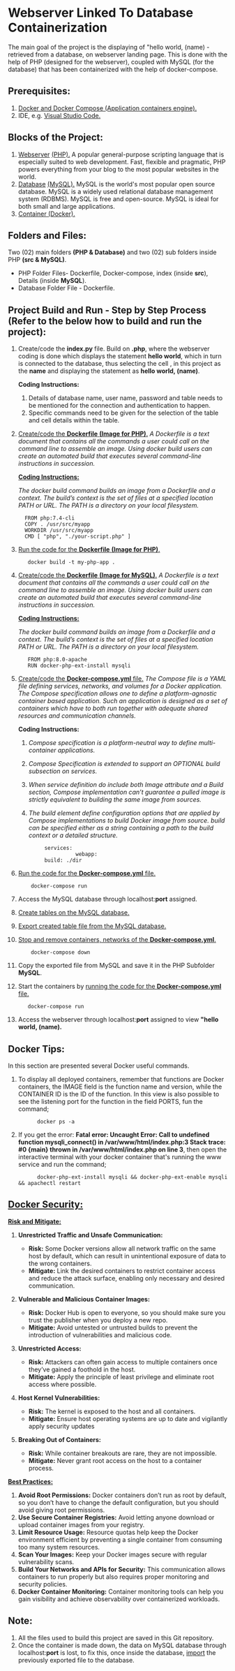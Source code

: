 # **Webserver Linked To Database Containerization**

The main goal of the project is the displaying of "hello world, (name) - retrieved from a database, on webserver landing page. This is done with the help of PHP (designed for the webserver), coupled with MySQL (for the database) that has been containerized with the help of docker-compose.

## **Prerequisites:**
1. [Docker and Docker Compose (Application containers engine).](https://www.docker.com/)
2. IDE, e.g. [Visual Studio Code.](https://code.visualstudio.com/)

## **Blocks of the Project:**

1. [Webserver](https://en.wikipedia.org/wiki/Web_server) [(PHP).](https://www.php.net/)
   A popular general-purpose scripting language that is especially suited to web development. Fast, flexible and pragmatic, PHP powers everything from your blog to the most popular websites in the world. 
2. [Database](https://en.wikipedia.org/wiki/Database) [(MySQL).](https://www.mysql.com/)
   MySQL is the world's most popular open source database. MySQL is a widely used relational database management system (RDBMS). MySQL is free and open-source. MySQL is ideal for both small and large applications.
3. [Container (Docker).](https://www.docker.com/resources/what-container/)

## **Folders and Files:**
Two (02) main folders **(PHP & Database)** and two (02) sub folders inside PHP **(src & MySQL)**.

- PHP Folder Files- Dockerfile, Docker-compose, index (inside **src**), Details (inside **MySQL**).
- Database Folder File - Dockerfile.

## **Project Build and Run - Step by Step Process** (Refer to the below how to **build** and **run** the project):

1.  Create/code the **index.py** file.
      Build on **.php**, where the webserver coding is done which displays the statement **hello world**, which in turn is connected to the database, thus selecting the cell , in this project as the **name** and displaying the statement as **hello world, (name)**.
    
    **Coding Instructions:**
    
    1. Details of database name, user name, password and table needs to be mentioned for the connection and authentication to happen.
    2. Specific commands need to be given for the selection of the table and cell details within the table. 

2.  [Create/code the **Dockerfile** **(Image for PHP)**.](https://docs.docker.com/engine/reference/builder/)
      *A Dockerfile is a text document that contains all the commands a user could call on the command line to assemble an image. Using docker build users can create an automated build that executes several command-line instructions in succession.*
    
    [**Coding Instructions:**](https://hub.docker.com/_/php)
    
    *The docker build command builds an image from a Dockerfile and a context. The build’s context is the set of files at a specified location PATH or URL. The PATH is a directory on your local filesystem.*
            
          FROM php:7.4-cli
          COPY . /usr/src/myapp
          WORKDIR /usr/src/myapp
          CMD [ "php", "./your-script.php" ]  

3.  [Run the code for the **Dockerfile** **(Image for PHP)**.](https://hub.docker.com/_/php)
       
           docker build -t my-php-app .     
           
4. [Create/code the **Dockerfile** **(Image for MySQL)**.](https://docs.docker.com/engine/reference/builder/)
      *A Dockerfile is a text document that contains all the commands a user could call on the command line to assemble an image. Using docker build users can create an automated build that executes several command-line instructions in succession.*
    
    [**Coding Instructions:**](https://hub.docker.com/_/mysql)
    
    *The docker build command builds an image from a Dockerfile and a context. The build’s context is the set of files at a specified location PATH or URL. The PATH is a directory on your local filesystem.*
            
          FROM php:8.0-apache
          RUN docker-php-ext-install mysqli

5.  [Create/code the **Docker-compose.yml** file.](https://docs.docker.com/compose/compose-file/)
     *The Compose file is a YAML file defining services, networks, and volumes for a Docker application. The Compose specification allows one to define a platform-agnostic container based application. Such an application is designed as a set of containers which have to both run together with adequate shared resources and communication channels.*
    
    **Coding Instructions:**   
 
    1. *Compose specification is a platform-neutral way to define multi-container applications.*
    2. *Compose Specification is extended to support an OPTIONAL build subsection on services.*
    3. *When service definition do include both Image attribute and a Build section, Compose implementation can’t guarantee a pulled image is strictly equivalent to building the same image from sources.*
    4. *The build element define configuration options that are applied by Compose implementations to build Docker image from source. build can be specified either as a string containing a path to the build context or a detailed structure.*
          
                services:
                          webapp:
                build: ./dir

6.  [Run the code for the **Docker-compose.yml** file.](https://docs.docker.com/engine/reference/commandline/compose_run/)

            docker-compose run      
            
7.  Access the MySQL database through localhost:**port** assigned.
8.  [Create tables on the MySQL database.](https://www.ipower.com/help/article/creating-mysql-tables-in-phpmyadmin)
9.  [Export created table file from the MySQL database.](https://help.dreamhost.com/hc/en-us/articles/214395738-phpMyAdmin-How-to-backup-or-export-a-database-or-table)
10. [Stop and remove containers, networks of the **Docker-compose.yml**.](https://docs.docker.com/engine/reference/commandline/compose_down/)

            docker-compose down               
11.  Copy the exported file from MySQL and save it in the PHP Subfolder **MySQL**.
12.  Start the containers by [running the code for the **Docker-compose.yml** file.](https://docs.docker.com/engine/reference/commandline/compose_run/)

            docker-compose run    

13.  Access the webserver through localhost:**port** assigned to view **"hello world, (name).**

## **Docker Tips:**
   In this section are presented several Docker useful commands.

   1. To display all deployed containers, remember that functions are Docker containers, the IMAGE field is the function name and version, while the CONTAINER ID is the ID of the function. In this view is also possible to see the listening port for the function in the field PORTS, fun the command;
         
                docker ps -a
   
   2. If you get the error: **Fatal error: Uncaught Error: Call to undefined function mysqli_connect() in /var/www/html/index.php:3 Stack trace: #0 {main} thrown in /var/www/html/index.php on line 3**, then open the interactive terminal with your docker container that's running the www service and run the command;
   
                docker-php-ext-install mysqli && docker-php-ext-enable mysqli && apachectl restart

## [**Docker Security:**](https://docs.docker.com/engine/security/)

[**Risk and Mitigate:**](https://www.tigera.io/learn/guides/container-security-best-practices/docker-security/#:~:text=Security%20aspects%20include%20base%20images,for%20container%20orchestration%20at%20scale.)

1. **Unrestricted Traffic and Unsafe Communication:**
   - **Risk:** Some Docker versions allow all network traffic on the same host by default, which can result in unintentional exposure of data to the wrong containers.
   - **Mitigate:** Link the desired containers to restrict container access and reduce the attack surface, enabling only necessary and desired communication.

2. **Vulnerable and Malicious Container Images:**
   - **Risk:** Docker Hub is open to everyone, so you should make sure you trust the publisher when you deploy a new repo.
   - **Mitigate:** Avoid untested or untrusted builds to prevent the introduction of vulnerabilities and malicious code.

3. **Unrestricted Access:**
   - **Risk:** Attackers can often gain access to multiple containers once they’ve gained a foothold in the host.
   - **Mitigate:** Apply the principle of least privilege and eliminate root access where possible. 

4. **Host Kernel Vulnerabilities:**
   - **Risk:** The kernel is exposed to the host and all containers.
   - **Mitigate:** Ensure host operating systems are up to date and vigilantly apply security updates

5. **Breaking Out of Containers:**
   - **Risk:** While container breakouts are rare, they are not impossible.
   - **Mitigate:** Never grant root access on the host to a container process.

[**Best Practices:**](https://www.tigera.io/learn/guides/container-security-best-practices/docker-security/#:~:text=Security%20aspects%20include%20base%20images,for%20container%20orchestration%20at%20scale.)
1. **Avoid Root Permissions:** Docker containers don’t run as root by default, so you don’t have to change the default configuration, but you should avoid giving root permissions. 
2. **Use Secure Container Registries:** Avoid letting anyone download or upload container images from your registry.
3. **Limit Resource Usage:** Resource quotas help keep the Docker environment efficient by preventing a single container from consuming too many system resources.
4. **Scan Your Images:** Keep your Docker images secure with regular vulnerability scans.
5. **Build Your Networks and APIs for Security:** This communication allows containers to run properly but also requires proper monitoring and security policies.
6. **Docker Container Monitoring:** Container monitoring tools can help you gain visibility and achieve observability over containerized workloads.

## **Note:**
  1.  All the files used to build this project are saved in this Git repository.
  2. Once the container is made down, the data on MySQL database through localhost:**port** is lost, to fix this, once inside the database, [import](https://help.one.com/hc/en-us/articles/115005588189-How-do-I-import-a-database-to-phpMyAdmin-) the previously exported file to the database.
